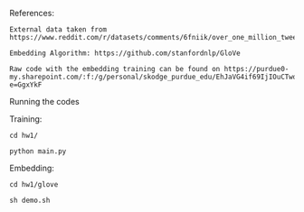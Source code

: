 References:
    


    External data taken from https://www.reddit.com/r/datasets/comments/6fniik/over_one_million_tweets_collected_from_us/
    
    Embedding Algorithm: https://github.com/stanfordnlp/GloVe
    
    Raw code with the embedding training can be found on https://purdue0-my.sharepoint.com/:f:/g/personal/skodge_purdue_edu/EhJaVG4if69IjIOuCTwo0LMBsH_za6tTpAw6pr599HRI9Q?e=GgxYkF

Running the codes

Training:



    cd hw1/

    python main.py 

Embedding: 



    cd hw1/glove

    sh demo.sh